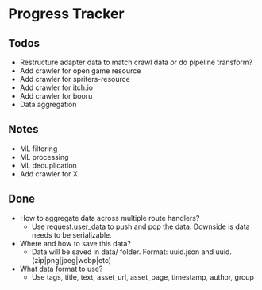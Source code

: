 # Progress Tracker

## Todos

- Restructure adapter data to match crawl data or do pipeline transform?
- Add crawler for open game resource
- Add crawler for spriters-resource
- Add crawler for itch.io
- Add crawler for booru
- Data aggregation

## Notes

- ML filtering
- ML processing
- ML deduplication
- Add crawler for X

## Done

- How to aggregate data across multiple route handlers?
  - Use request.user_data to push and pop the data. Downside is data needs to be serializable.
- Where and how to save this data?
  - Data will be saved in data/ folder. Format: uuid.json and uuid.(zip|png|jpeg|webp|etc)
- What data format to use?
  - Use tags, title, text, asset_url, asset_page, timestamp, author, group
